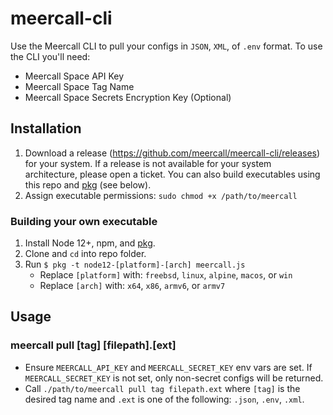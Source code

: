 # meercall-cli

Use the Meercall CLI to pull your configs in `JSON`, `XML`, of `.env` format. To use the CLI you'll need:

  - Meercall Space API Key
  - Meercall Space Tag Name
  - Meercall Space Secrets Encryption Key (Optional)
  
## Installation

1. Download a release (https://github.com/meercall/meercall-cli/releases) for your system. If a release is not available for your system architecture, please open a ticket. You can also build executables using this repo and [pkg](https://github.com/zeit/pkg) (see below).
1. Assign executable permissions: `sudo chmod +x /path/to/meercall`

### Building your own executable

1. Install Node 12+, npm, and [pkg](https://github.com/zeit/pkg).
2. Clone and `cd` into repo folder. 
3. Run `$ pkg -t node12-[platform]-[arch] meercall.js`
    - Replace `[platform]` with: `freebsd`, `linux`, `alpine`, `macos`, or `win`
    - Replace `[arch]` with: `x64`, `x86`, `armv6`, or `armv7`

## Usage

### meercall pull [tag] [filepath].[ext] 

- Ensure `MEERCALL_API_KEY` and `MEERCALL_SECRET_KEY` env vars are set. If `MEERCALL_SECRET_KEY` is not set, only non-secret configs will be returned.
- Call `./path/to/meercall pull tag filepath.ext` where `[tag]` is the desired tag name and `.ext` is one of the following: `.json`, `.env`, `.xml`.